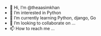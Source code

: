 - 👋 Hi, I’m @theaasimkhan
- 👀 I’m interested in Python
- 🌱 I’m currently learning Python, django, Go
- 💞️ I’m looking to collaborate on ...
- 📫 How to reach me ...

<!---
theaasimkhan/theaasimkhan is a ✨ special ✨ repository because its `README.md` (this file) appears on your GitHub profile.
You can click the Preview link to take a look at your changes.
--->
